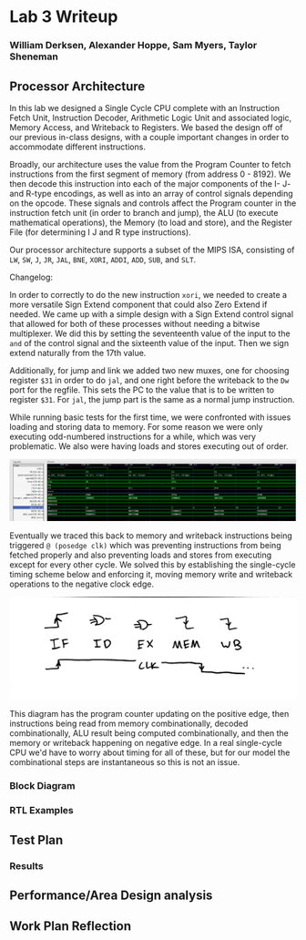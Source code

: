# Lab 3 Writeup
### William Derksen, Alexander Hoppe, Sam Myers, Taylor Sheneman

## Processor Architecture

In this lab we designed a Single Cycle CPU complete with an Instruction Fetch Unit, Instruction Decoder, Arithmetic Logic Unit and associated logic, Memory Access, and Writeback to Registers.  We based the design off of our previous in-class designs, with a couple important changes in order to accommodate different instructions.

Broadly, our architecture uses the value from the Program Counter to fetch instructions from the first segment of memory (from address 0 - 8192). We then decode this instruction into each of the major components of the I- J- and R-type encodings, as well as into an array of control signals depending on the opcode. These signals and controls affect the Program counter in the instruction fetch unit (in order to branch and jump), the ALU (to execute mathematical operations), the Memory (to load and store), and the Register File (for determining I J and R type instructions).

Our processor architecture supports a subset of the MIPS ISA, consisting of `LW`, `SW`, `J`, `JR`, `JAL`, `BNE`, `XORI`, `ADDI`, `ADD`, `SUB`, and `SLT`.

Changelog:

In order to correctly to do the new instruction `xori`, we needed to create a more versatile Sign Extend component that could also Zero Extend if needed. We came up with a simple design with a Sign Extend control signal that allowed for both of these processes without needing a bitwise multiplexer. We did this by setting the seventeenth value of the input to the `and` of the control signal and the sixteenth value of the input.  Then we sign extend naturally from the 17th value.

Additionally, for jump and link we added two new muxes, one for choosing register `$31` in order to do `jal`, and one right before the writeback to the `Dw` port for the regfile.  This sets the PC to the value that is to be written to register `$31`.  For `jal`, the jump part is the same as a normal jump instruction.

While running basic tests for the first time, we were confronted with issues loading and storing data to memory. For some reason we were only executing odd-numbered instructions for a while, which was very problematic. We also were having loads and stores executing out of order.

<img src="img/out-of-order.png" alt="out-of-order" style="width:600px">

Eventually we traced this back to memory and writeback instructions being triggered `@ (posedge clk)` which was preventing instructions from being fetched properly and also preventing loads and stores from executing except for every other cycle. We solved this by establishing the single-cycle timing scheme below and enforcing it, moving memory write and writeback operations to the negative clock edge.

<img src="img/clock-cycle.jpg" alt="clock-cycle" style="width:600px">

This diagram has the program counter updating on the positive edge, then instructions being read from memory combinationally, decoded combinationally, ALU result being computed combinationally, and then the memory or writeback happening on negative edge. In a real single-cycle CPU we'd have to worry about timing for all of these, but for our model the combinational steps are instantaneous so this is not an issue.


### Block Diagram




### RTL Examples



## Test Plan

### Results


## Performance/Area Design analysis



## Work Plan Reflection
